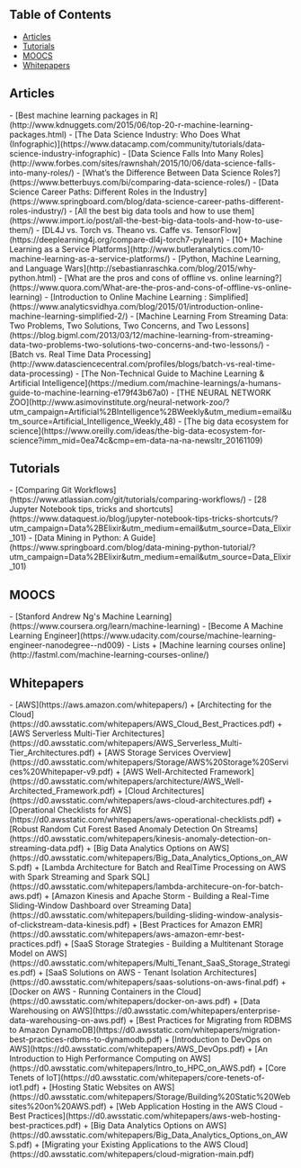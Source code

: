 ## Table of Contents
- <a href="#articles">Articles</a>
- <a href="#tutorials">Tutorials</a>
- <a href="#moocs">MOOCS</a>
- <a href="#whitepapers">Whitepapers</a>

<h2><a name="articles">Articles</a></h2>
- [Best machine learning packages in R](http://www.kdnuggets.com/2015/06/top-20-r-machine-learning-packages.html)
- [The Data Science Industry: Who Does What (Infographic)](https://www.datacamp.com/community/tutorials/data-science-industry-infographic)
- [Data Science Falls Into Many Roles](http://www.forbes.com/sites/rawnshah/2015/10/06/data-science-falls-into-many-roles/)
- [What’s the Difference Between Data Science Roles?](https://www.betterbuys.com/bi/comparing-data-science-roles/)
- [Data Science Career Paths: Different Roles in the Industry](https://www.springboard.com/blog/data-science-career-paths-different-roles-industry/)
- [All the best big data tools and how to use them](https://www.import.io/post/all-the-best-big-data-tools-and-how-to-use-them/)
- [DL4J vs. Torch vs. Theano vs. Caffe vs. TensorFlow](https://deeplearning4j.org/compare-dl4j-torch7-pylearn)
- [10+ Machine Learning as a Service Platforms](http://www.butleranalytics.com/10-machine-learning-as-a-service-platforms/)
- [Python, Machine Learning, and Language Wars](http://sebastianraschka.com/blog/2015/why-python.html)
- [What are the pros and cons of offline vs. online learning?](https://www.quora.com/What-are-the-pros-and-cons-of-offline-vs-online-learning)
- [Introduction to Online Machine Learning : Simplified](https://www.analyticsvidhya.com/blog/2015/01/introduction-online-machine-learning-simplified-2/)
- [Machine Learning From Streaming Data: Two Problems, Two Solutions, Two Concerns, and Two Lessons](https://blog.bigml.com/2013/03/12/machine-learning-from-streaming-data-two-problems-two-solutions-two-concerns-and-two-lessons/)
- [Batch vs. Real Time Data Processing](http://www.datasciencecentral.com/profiles/blogs/batch-vs-real-time-data-processing)
- [The Non-Technical Guide to Machine Learning & Artificial Intelligence](https://medium.com/machine-learnings/a-humans-guide-to-machine-learning-e179f43b67a0)
- [THE NEURAL NETWORK ZOO](http://www.asimovinstitute.org/neural-network-zoo/?utm_campaign=Artificial%2BIntelligence%2BWeekly&utm_medium=email&utm_source=Artificial_Intelligence_Weekly_48)
- [The big data ecosystem for science](https://www.oreilly.com/ideas/the-big-data-ecosystem-for-science?imm_mid=0ea74c&cmp=em-data-na-na-newsltr_20161109)

<h2><a name="tutorials">Tutorials</a></h2>
- [Comparing Git Workflows](https://www.atlassian.com/git/tutorials/comparing-workflows/)
- [28 Jupyter Notebook tips, tricks and shortcuts](https://www.dataquest.io/blog/jupyter-notebook-tips-tricks-shortcuts/?utm_campaign=Data%2BElixir&utm_medium=email&utm_source=Data_Elixir_101)
- [Data Mining in Python: A Guide](https://www.springboard.com/blog/data-mining-python-tutorial/?utm_campaign=Data%2BElixir&utm_medium=email&utm_source=Data_Elixir_101)

<h2><a name="moocs">MOOCS</a></h2>
- [Stanford Andrew Ng's Machine Learning](https://www.coursera.org/learn/machine-learning)
- [Become A Machine Learning Engineer](https://www.udacity.com/course/machine-learning-engineer-nanodegree--nd009)
- Lists
    + [Machine learning courses online](http://fastml.com/machine-learning-courses-online/)

<h2><a name="whitepapers">Whitepapers</a></h2>
- [AWS](https://aws.amazon.com/whitepapers/)
    + [Architecting for the Cloud](https://d0.awsstatic.com/whitepapers/AWS_Cloud_Best_Practices.pdf)
    + [AWS Serverless Multi-Tier Architectures](https://d0.awsstatic.com/whitepapers/AWS_Serverless_Multi-Tier_Architectures.pdf)
    + [AWS Storage Services Overview](https://d0.awsstatic.com/whitepapers/Storage/AWS%20Storage%20Services%20Whitepaper-v9.pdf)
    + [AWS Well-Architected Framework](https://d0.awsstatic.com/whitepapers/architecture/AWS_Well-Architected_Framework.pdf)
    + [Cloud Architectures](https://d0.awsstatic.com/whitepapers/aws-cloud-architectures.pdf)
    + [Operational Checklists for AWS](https://d0.awsstatic.com/whitepapers/aws-operational-checklists.pdf)
    + [Robust Random Cut Forest Based Anomaly Detection On Streams](https://d0.awsstatic.com/whitepapers/kinesis-anomaly-detection-on-streaming-data.pdf)
    + [Big Data Analytics Options on AWS](https://d0.awsstatic.com/whitepapers/Big_Data_Analytics_Options_on_AWS.pdf)
    + [Lambda Architecture for Batch and RealTime Processing on AWS with Spark Streaming and Spark SQL](https://d0.awsstatic.com/whitepapers/lambda-architecure-on-for-batch-aws.pdf)
    + [Amazon Kinesis and Apache Storm - Building a Real-Time Sliding-Window Dashboard over Streaming Data](https://d0.awsstatic.com/whitepapers/building-sliding-window-analysis-of-clickstream-data-kinesis.pdf)
    + [Best Practices for Amazon EMR](https://d0.awsstatic.com/whitepapers/aws-amazon-emr-best-practices.pdf)
    + [SaaS Storage Strategies - Building a Multitenant Storage Model on AWS](https://d0.awsstatic.com/whitepapers/Multi_Tenant_SaaS_Storage_Strategies.pdf)
    + [SaaS Solutions on AWS - Tenant Isolation Architectures](https://d0.awsstatic.com/whitepapers/saas-solutions-on-aws-final.pdf)
    + [Docker on AWS - Running Containers in the Cloud](https://d0.awsstatic.com/whitepapers/docker-on-aws.pdf)
    + [Data Warehousing on AWS](https://d0.awsstatic.com/whitepapers/enterprise-data-warehousing-on-aws.pdf)
    + [Best Practices for Migrating from RDBMS to Amazon DynamoDB](https://d0.awsstatic.com/whitepapers/migration-best-practices-rdbms-to-dynamodb.pdf)
    + [Introduction to DevOps on AWS](https://d0.awsstatic.com/whitepapers/AWS_DevOps.pdf)
    + [An Introduction to High Performance Computing on AWS](https://d0.awsstatic.com/whitepapers/Intro_to_HPC_on_AWS.pdf)
    + [Core Tenets of IoT](https://d0.awsstatic.com/whitepapers/core-tenets-of-iot1.pdf)
    + [Hosting Static Websites on AWS](https://d0.awsstatic.com/whitepapers/Storage/Building%20Static%20Websites%20on%20AWS.pdf)
    + [Web Application Hosting in the AWS Cloud - Best Practices](https://d0.awsstatic.com/whitepapers/aws-web-hosting-best-practices.pdf)
    + [Big Data Analytics Options on AWS](https://d0.awsstatic.com/whitepapers/Big_Data_Analytics_Options_on_AWS.pdf)
    + [Migrating your Existing Applications to the AWS Cloud](https://d0.awsstatic.com/whitepapers/cloud-migration-main.pdf)
